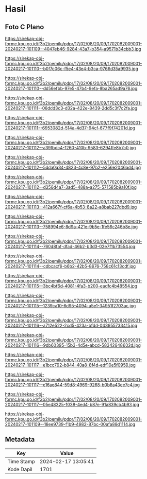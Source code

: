 # Hasil

## Foto C Plano

https://sirekap-obj-formc.kpu.go.id/f3b2/pemilu/pdpr/17/02/08/20/09/1702082009001-20240217-101109--4047eb46-9284-43a7-b354-a9571b34cbb3.jpg

https://sirekap-obj-formc.kpu.go.id/f3b2/pemilu/pdpr/17/02/08/20/09/1702082009001-20240217-101110--b0f7c06c-f5e4-43e4-b3ca-9766d35a9935.jpg

https://sirekap-obj-formc.kpu.go.id/f3b2/pemilu/pdpr/17/02/08/20/09/1702082009001-20240217-101110--dd56efbb-97e5-47b4-9efa-8ba265ad9a76.jpg

https://sirekap-obj-formc.kpu.go.id/f3b2/pemilu/pdpr/17/02/08/20/09/1702082009001-20240217-101111--08ddd3c3-d32a-422e-8439-2dd5c3f7c2fa.jpg

https://sirekap-obj-formc.kpu.go.id/f3b2/pemilu/pdpr/17/02/08/20/09/1702082009001-20240217-101111--6953082d-514a-4d37-94cf-677f9f74201d.jpg

https://sirekap-obj-formc.kpu.go.id/f3b2/pemilu/pdpr/17/02/08/20/09/1702082009001-20240217-101112--a39fbdc4-1260-410b-9583-6294ffe8b7c0.jpg

https://sirekap-obj-formc.kpu.go.id/f3b2/pemilu/pdpr/17/02/08/20/09/1702082009001-20240217-101112--5dda0a34-4823-4c8e-97b2-e256e2046ad4.jpg

https://sirekap-obj-formc.kpu.go.id/f3b2/pemilu/pdpr/17/02/08/20/09/1702082009001-20240217-101112--d356d4a7-3ad5-488a-a275-571585b9a10f.jpg

https://sirekap-obj-formc.kpu.go.id/f3b2/pemilu/pdpr/17/02/08/20/09/1702082009001-20240217-101113--412a667f-cf6a-4b53-8a22-a8bab227dbd9.jpg

https://sirekap-obj-formc.kpu.go.id/f3b2/pemilu/pdpr/17/02/08/20/09/1702082009001-20240217-101113--758994e6-8d9a-421e-9b5e-1fe56c246b8e.jpg

https://sirekap-obj-formc.kpu.go.id/f3b2/pemilu/pdpr/17/02/08/20/09/1702082009001-20240217-101114--760d8faf-dfad-46b2-b3d3-02e7f1b73554.jpg

https://sirekap-obj-formc.kpu.go.id/f3b2/pemilu/pdpr/17/02/08/20/09/1702082009001-20240217-101114--cdbcacf9-b6b2-42b5-8976-758c61c13cdf.jpg

https://sirekap-obj-formc.kpu.go.id/f3b2/pemilu/pdpr/17/02/08/20/09/1702082009001-20240217-101115--3bc4bf6d-4081-4fa3-b200-eadfc4b48554.jpg

https://sirekap-obj-formc.kpu.go.id/f3b2/pemilu/pdpr/17/02/08/20/09/1702082009001-20240217-101115--1239ca10-6d95-4094-a5e1-34951f2703ac.jpg

https://sirekap-obj-formc.kpu.go.id/f3b2/pemilu/pdpr/17/02/08/20/09/1702082009001-20240217-101116--a712e522-2cd5-423a-bfdd-043955733415.jpg

https://sirekap-obj-formc.kpu.go.id/f3b2/pemilu/pdpr/17/02/08/20/09/1702082009001-20240217-101116--9db60395-15b3-4d5e-abcd-58342648602d.jpg

https://sirekap-obj-formc.kpu.go.id/f3b2/pemilu/pdpr/17/02/08/20/09/1702082009001-20240217-101117--e1bcc792-b844-40a8-8f4d-edf10e5f0959.jpg

https://sirekap-obj-formc.kpu.go.id/f3b2/pemilu/pdpr/17/02/08/20/09/1702082009001-20240217-101117--e16ae844-59d8-4969-9268-b0b8a43ee7c4.jpg

https://sirekap-obj-formc.kpu.go.id/f3b2/pemilu/pdpr/17/02/08/20/09/1702082009001-20240217-101117--05e48325-1038-4ed4-b87e-91a839cb4b93.jpg

https://sirekap-obj-formc.kpu.go.id/f3b2/pemilu/pdpr/17/02/08/20/09/1702082009001-20240217-101109--18ee9739-f1b9-4982-87bc-00afa86d1114.jpg


## Metadata

| Key        | Value               |
| ---------- | ------------------- |
| Time Stamp | 2024-02-17 13:05:41 |
| Kode Dapil | 1701                |



